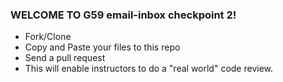
 ### WELCOME TO G59 email-inbox checkpoint 2!

* Fork/Clone
* Copy and Paste your files to this repo
* Send a pull request
* This will enable instructors to do a "real world" code review.
